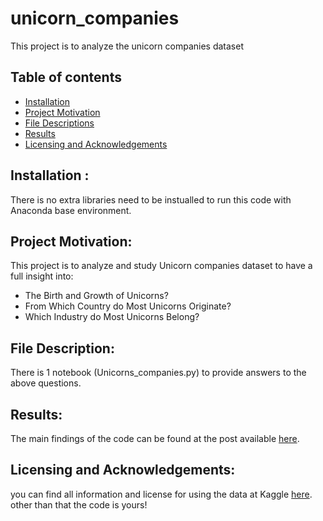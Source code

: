 # unicorn_companies
This project is to analyze the unicorn companies dataset 

## Table of contents
- [Installation](README.md)
- [Project Motivation](README.md)
- [File Descriptions](README.md)
- [Results](README.md)
- [Licensing and Acknowledgements](README.md)

## Installation :

There is no extra libraries need to be instualled to run this code with Anaconda base environment. 


## Project Motivation:

This project is to analyze and study Unicorn companies dataset to have a full insight into:
- The Birth and Growth of Unicorns?
- From Which Country do Most Unicorns Originate?
- Which Industry do Most Unicorns Belong?

## File Description:
There is 1 notebook (Unicorns_companies.py) to provide answers to the above questions.

## Results:

The main findings of the code can be found at the post available [here](https://learn.udacity.com/nanodegrees/nd025/parts/cd0017/lessons/518a1e95-7ea4-474a-a4a1-1626a5880ebc/concepts/55e5199f-e89f-4aaa-ac6d-e80781bb4053).


## Licensing and Acknowledgements:
you can find all information and license for using the data at Kaggle [here](https://www.kaggle.com/datasets/deepcontractor/unicorn-companies-dataset).
other than that the code is yours!

